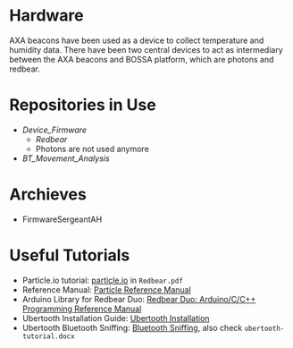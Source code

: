 # Hardware
AXA beacons have been used as a device to collect temperature and humidity data. There have been two central devices to act as intermediary between the AXA beacons and BOSSA platform, which are photons and redbear. 

# Repositories in Use
* *Device_Firmware*
  * *Redbear*
  * Photons are not used anymore
* *BT_Movement_Analysis*

# Archieves
* FirmwareSergeantAH

# Useful Tutorials
* Particle.io tutorial: [particle.io](https://www.particle.io) in `Redbear.pdf`
* Reference Manual: [Particle Reference Manual](https://docs.particle.io/reference/firmware/photon/)
* Arduino Library for Redbear Duo: [Redbear Duo: Arduino/C/C++ Programming Reference Manual](https://github.com/redbear/Duo/blob/master/docs/programming_reference_manual.md#ongattcharacteristicreadcallback)
* Ubertooth Installation Guide: [Ubertooth Installation](https://github.com/greatscottgadgets/ubertooth/wiki/Build-Guide)
* Ubertooth Bluetooth Sniffing: [Bluetooth Sniffing](https://www.security-sleuth.com/sleuth-blog/2015/9/6/now-i-wanna-sniff-some-bluetooth-sniffing-and-cracking-bluetooth-with-the-ubertoothone), also check `ubertooth-tutorial.docx`
